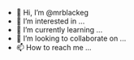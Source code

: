 - 👋 Hi, I’m @mrblackeg
- 👀 I’m interested in ...
- 🌱 I’m currently learning ...
- 💞️ I’m looking to collaborate on ...
- 📫 How to reach me ...

<!---
mrblackeg/mrblackeg is a ✨ special ✨ repository because its `README.md` (this file) appears on your GitHub profile.
You can click the Preview link to take a look at your changes.
--->
